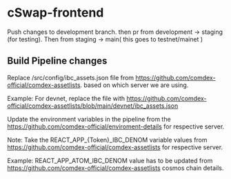 # cSwap-frontend

Push changes to development branch. then pr from development -> staging (for testing). Then from staging -> main( this goes to testnet/mainet )

## Build Pipeline changes

Replace /src/config/ibc_assets.json file from https://github.com/comdex-official/comdex-assetlists. based on which server we are using.

Example: For devnet, replace the file with https://github.com/comdex-official/comdex-assetlists/blob/main/devnet/ibc_assets.json

Update the environment variables in the pipeline from the https://github.com/comdex-official/enviroment-details for respective server.

Note: Take the REACT_APP_{Token}_IBC_DENOM variable values from  https://github.com/comdex-official/comdex-assetlists for respective server.

Example: REACT_APP_ATOM_IBC_DENOM value has to be updated from https://github.com/comdex-official/comdex-assetlists cosmos chain details.
    
